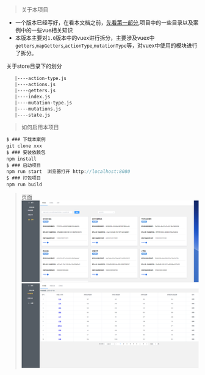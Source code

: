 > 关于本项目
* 一个版本已经写好，在看本文档之前，[先看第一部分](http://note.youdao.com/noteshare?id=0f3924ad7261c0d2e2d3b0d8950ae617),项目中的一些目录以及案例中的一些vue相关知识
* 本版本主要对`1.0`版本中的vuex进行拆分，主要涉及vuex中`getters`,`mapGetters`,`actionType`,`mutationType`等，对vuex中使用的模块进行了拆分。

关于store目录下的划分
```javasript
   |----action-type.js
   |----actions.js
   |----getters.js
   |----index.js
   |----mutation-type.js
   |----mutations.js
   |----state.js
```
> 如何启用本项目
```javascript
$ ### 下载本案例
git clone xxx
$ ### 安装依赖包
npm install 
$ ### 启动项目
npm run start  浏览器打开 http://localhost:8080
$ ### 打包项目
npm run build
```
> 页面
![](./static/1.png)
![](./static/2.png)
